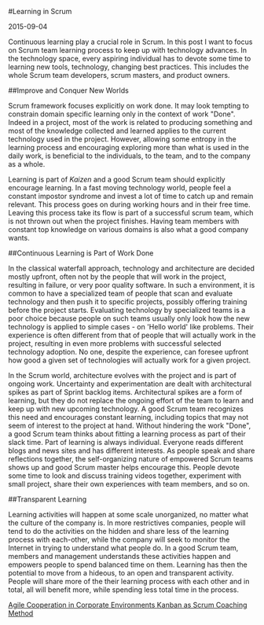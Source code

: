 #Learning in Scrum

2015-09-04

<!--- tags: management agile -->

Continuous learning play a crucial role in Scrum. In this post I want to focus on Scrum team learning process to keep up with technology advances. In the technology space, every aspiring individual has to devote some time to learning new tools, technology, changing best practices. This includes the whole Scrum team developers, scrum masters, and product owners. 

##Improve and Conquer New Worlds

Scrum framework focuses explicitly on work done. It may look tempting to constrain domain specific learning only in the context of work "Done". Indeed in a project, most of the work is related to producing something and most of the knowledge collected and learned applies to the current technology used in the project. However, allowing some entropy in the learning process and encouraging exploring more than what is used in the daily work, is beneficial to the individuals, to the team, and to the company as a whole.

Learning is part of *Kaizen* and a good Scrum team should explicitly encourage learning. In a fast moving technology world, people feel a constant impostor syndrome and invest a lot of time to catch up and remain relevant. This process goes on during working hours and in their free time. Leaving this process take its flow is part of a successful scrum team, which is not thrown out when the project finishes. Having team members with constant top knowledge on various domains is also what a good company wants.

##Continuous Learning is Part of Work Done

In the classical waterfall approach, technology and architecture are decided mostly upfront, often not by the people that will work in the project, resulting in failure, or very poor quality software. In such a environment, it is common to have a specialized team of people that scan and evaluate technology and then push it to specific projects, possibly offering training before the project starts. Evaluating technology by specialized teams is a poor choice because people on such teams usually only look how the new technology is applied to simple cases - on 'Hello world' like problems. Their experience is often different from that of people that will actually work in the project, resulting in even more problems with successful selected technology adoption. No one, despite the experience, can foresee upfront how good a given set of technologies will actually work for a given project.

In the Scrum world, architecture evolves with the project and is part of ongoing work. Uncertainty and experimentation are dealt with architectural spikes as part of Sprint backlog items. Architectural spikes are a form of learning, but they do not replace the ongoing effort of the team to learn and keep up with new upcoming technology. A good Scrum team recognizes this need and encourages constant learning, including topics that may not seem of interest to the project at hand. Without hindering the work "Done", a good Scrum team thinks about fitting a learning process as part of their slack time. Part of learning is always individual. Everyone reads different blogs and news sites and has different interests. As people speak and share reflections together, the self-organizing nature of empowered Scrum teams shows up and good Scrum master helps encourage this. People devote some time to look and discuss training videos together, experiment with small project, share their own experiences with team members, and so on.

##Transparent Learning

Learning activities will happen at some scale unorganized, no matter what the culture of the company is. In more restrictives companies, people will tend to do the activities on the hidden and share less of the learning process with each-other, while the company will seek to monitor the Internet in trying to understand what people do. In a good Scrum team, members and management understands these activities happen and empowers people to spend balanced time on them. Learning has then the potential to move from a hideous, to an open and transparent activity. People will share more of the their learning process with each other and in total, all will benefit more, while spending less total time in the process.

<ins class='nfooter'><a id='fprev' href='#blog/2015/2015-09-08-Agile-Cooperation-in-Corporate-Environments.md'>Agile Cooperation in Corporate Environments</a> <a id='fnext' href='#blog/2015/2015-09-02-Kanban-as-Scrum-Coaching-Method.md'>Kanban as Scrum Coaching Method</a></ins>
